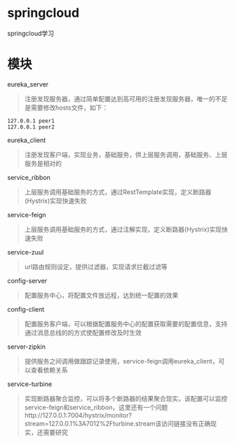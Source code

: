 # springcloud
springcloud学习

# 模块
eureka_server
>注册发现服务器，通过简单配置达到高可用的注册发现服务器，唯一的不足是需要修改hosts文件，如下：
```
127.0.0.1 peer1
127.0.0.1 peer2
```

eureka_client
>注册发现客户端，实现业务，基础服务，供上层服务调用，基础服务、上层服务是相对的

service_ribbon
>上层服务调用基础服务的方式，通过RestTemplate实现，定义断路器(Hystrix)实现快速失败

service-feign
>上层服务调用基础服务的方式，通过注解实现，定义断路器(Hystrix)实现快速失败

service-zuul
>url路由规则设定，提供过滤器，实现请求拦截过滤等

config-server
>配置服务中心，将配置文件放远程，达到统一配置的效果

config-client
>配置服务客户端，可以根据配置服务中心的配置获取需要的配置信息，支持通过消息总线的的方式使配置修改及时生效

server-zipkin
>提供服务之间调用做跟踪记录使用，service-feign调用eureka_client，可以查看依赖关系

service-turbine
>实现断路器聚合监控，可以将多个断路器的结果聚合现实，该配置可以监控service-feign和service_ribbon，这里还有一个问题http://127.0.0.1:7004/hystrix/monitor?stream=127.0.0.1%3A7012%2Fturbine.stream该访问链接没有正确现实，还需要研究